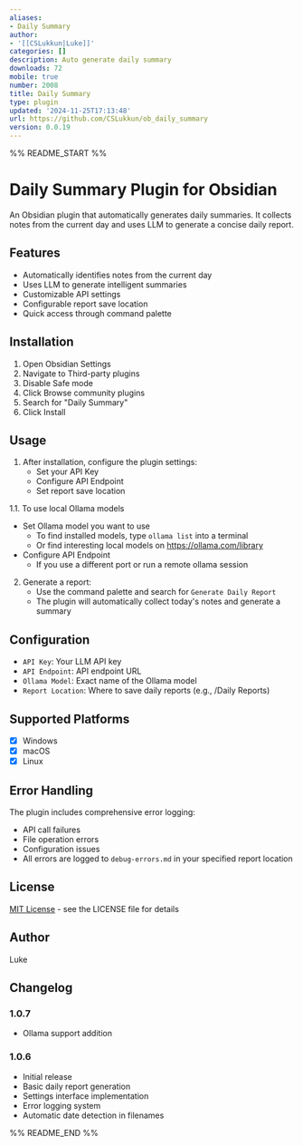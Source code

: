 ```yaml
---
aliases:
- Daily Summary
author:
- '[[CSLukkun|Luke]]'
categories: []
description: Auto generate daily summary
downloads: 72
mobile: true
number: 2008
title: Daily Summary
type: plugin
updated: '2024-11-25T17:13:48'
url: https://github.com/CSLukkun/ob_daily_summary
version: 0.0.19
---
```


%% README_START %%

# Daily Summary Plugin for Obsidian

An Obsidian plugin that automatically generates daily summaries. It collects notes from the current day and uses LLM to generate a concise daily report.

## Features

- Automatically identifies notes from the current day
- Uses LLM to generate intelligent summaries
- Customizable API settings
- Configurable report save location
- Quick access through command palette

## Installation

1. Open Obsidian Settings
2. Navigate to Third-party plugins
3. Disable Safe mode
4. Click Browse community plugins
5. Search for "Daily Summary"
6. Click Install

## Usage

1. After installation, configure the plugin settings:
   - Set your API Key
   - Configure API Endpoint
   - Set report save location

1.1. To use local Ollama models
   - Set Ollama model you want to use
      - To find installed models, type `ollama list` into a terminal
      - Or find interesting local models on https://ollama.com/library
   - Configure API Endpoint
      - If you use a different port or run a remote ollama session

2. Generate a report:
   - Use the command palette and search for `Generate Daily Report`
   - The plugin will automatically collect today's notes and generate a summary

## Configuration

- `API Key`: Your LLM API key
- `API Endpoint`: API endpoint URL
- `Ollama Model`: Exact name of the Ollama model
- `Report Location`: Where to save daily reports (e.g., /Daily Reports)

## Supported Platforms

- [x] Windows
- [x] macOS
- [x] Linux

## Error Handling

The plugin includes comprehensive error logging:
- API call failures
- File operation errors
- Configuration issues
- All errors are logged to `debug-errors.md` in your specified report location

## License

[MIT License](LICENSE) - see the LICENSE file for details

## Author
Luke

## Changelog

### 1.0.7
- Ollama support addition

### 1.0.6
- Initial release
- Basic daily report generation
- Settings interface implementation
- Error logging system
- Automatic date detection in filenames

%% README_END %%